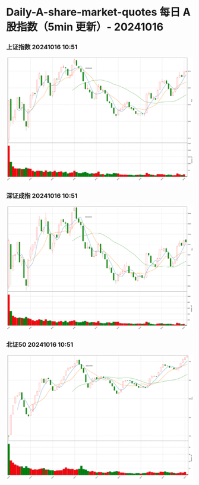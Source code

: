 
# Daily-A-share-market-quotes 每日 A 股指数（5min 更新）- 20241016

### 上证指数 20241016 10:51
![](./fig/2024/10/20241016-sh000001.png)

### 深证成指 20241016 10:51
![](./fig/2024/10/20241016-sz399001.png)

### 北证50 20241016 10:51
![](./fig/2024/10/20241016-bj899050.png)
